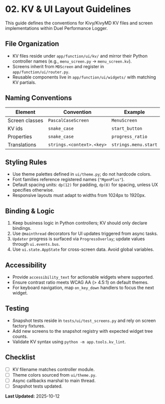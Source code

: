 # 02. KV & UI Layout Guidelines

This guide defines the conventions for Kivy/KivyMD KV files and screen implementations within Duel Performance Logger.

## File Organization

- KV files reside under `app/function/ui/kv/` and mirror their Python controller names (e.g., `menu_screen.py` → `menu_screen.kv`).
- Screens inherit from `MDScreen` and register in `app/function/ui/router.py`.
- Reusable components live in `app/function/ui/widgets/` with matching KV partials.

## Naming Conventions

| Element | Convention | Example |
|---------|------------|---------|
| Screen classes | `PascalCaseScreen` | `MenuScreen` |
| KV ids | `snake_case` | `start_button` |
| Properties | `snake_case` | `progress_ratio` |
| Translations | `strings.<context>.<key>` | `strings.menu.start` |

## Styling Rules

- Use theme palettes defined in `ui/theme.py`; do not hardcode colors.
- Font families reference registered names (`"MgenPlus"`).
- Default spacing units: `dp(12)` for padding, `dp(8)` for spacing, unless UX specifies otherwise.
- Responsive layouts must adapt to widths from 1024px to 1920px.

## Binding & Logic

1. Keep business logic in Python controllers; KV should only declare bindings.
2. Use `@mainthread` decorators for UI updates triggered from async tasks.
3. `Updater` progress is surfaced via `ProgressOverlay`; update values through `ui.events.bus`.
4. Use `ui.state.AppState` for cross-screen data. Avoid global variables.

## Accessibility

- Provide `accessibility_text` for actionable widgets where supported.
- Ensure contrast ratio meets WCAG AA (> 4.5:1) on default themes.
- For keyboard navigation, map `on_key_down` handlers to focus the next widget.

## Testing

- Snapshot tests reside in `tests/ui/test_screens.py` and rely on screen factory fixtures.
- Add new screens to the snapshot registry with expected widget tree counts.
- Validate KV syntax using `python -m app.tools.kv_lint`.

## Checklist

- [ ] KV filename matches controller module.
- [ ] Theme colors sourced from `ui/theme.py`.
- [ ] Async callbacks marshal to main thread.
- [ ] Snapshot tests updated.

**Last Updated:** 2025-10-12
